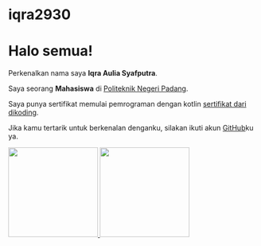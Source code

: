 # iqra2930
# Halo semua! 

Perkenalkan nama saya **Iqra Aulia Syafputra**.

Saya seorang **Mahasiswa** di [Politeknik Negeri Padang](https://www.pnp.ac.id/).

Saya punya sertifikat memulai pemrograman dengan kotlin [sertifikat dari dikoding](https://www.dicoding.com/certificates/2VX3JKY9JPYQ).

Jika kamu tertarik untuk berkenalan denganku, silakan ikuti akun [GitHub](https://github.com/iqra2930)ku ya.

<p align="left">
<a href="https://github.com/gilangadhan">
  <img height="180em" src="https://github-readme-stats-eight-theta.vercel.app/api?username=iqra2903n&show_icons=true&theme=algolia&include_all_commits=true&count_private=true"/>
  <img height="180em" src="https://github-readme-stats-eight-theta.vercel.app/api/top-langs/?username=gilangadhan&layout=compact&langs_count=8&theme=algolia"/>
</a>
</p>
